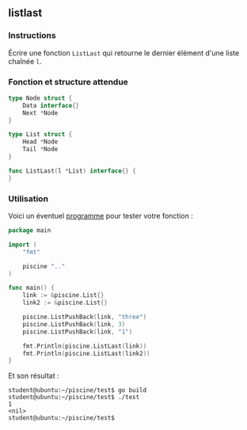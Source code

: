 ## listlast

### Instructions

Écrire une fonction `ListLast` qui retourne le dernier élément d'une liste chaînée `l`.

### Fonction et structure attendue

```go
type Node struct {
	Data interface{}
	Next *Node
}

type List struct {
	Head *Node
	Tail *Node
}

func ListLast(l *List) interface{} {
}
```

### Utilisation

Voici un éventuel [programme](TODO-LINK) pour tester votre fonction :

```go
package main

import (
	"fmt"

	piscine ".."
)

func main() {
	link := &piscine.List{}
	link2 := &piscine.List{}

	piscine.ListPushBack(link, "three")
	piscine.ListPushBack(link, 3)
	piscine.ListPushBack(link, "1")

	fmt.Println(piscine.ListLast(link))
	fmt.Println(piscine.ListLast(link2))
}

```

Et son résultat :

```console
student@ubuntu:~/piscine/test$ go build
student@ubuntu:~/piscine/test$ ./test
1
<nil>
student@ubuntu:~/piscine/test$
```
